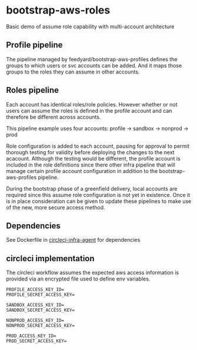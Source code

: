 # bootstrap-aws-roles
Basic demo of assume role capability with multi-account architecture

## Profile pipeline

The pipeline managed by feedyard/bootstrap-aws-profiles defines the groups to which users or svc accounts can be added.
And it maps those groups to the roles they can assume in other accounts.

## Roles pipeline

Each account has identical roles/role policies. However whether or not users can assume the roles is defined in the
profile account and can therefore be different across accounts.

This pipeline example uses four accounts: profile -> sandbox -> nonprod -> prod  
  
Role configuration is added to each account, pausing for approval to permit thorough testing for validity before
deploying the changes to the next acacount. Although the testing would be different, the profile account is included in
the role definitions since there other infra pipeline that will manage certain profile account configuration in addition
to the bootstrap-aws-profiles pipeline.

During the bootstrap phase of a greenfield delivery, local accounts are required since this assume role configuration
is not yet in existence. Once it is in place consideration can be given to update these pipelines to make use of the
new, more secure access method.

## Dependencies

See Dockerfile in [circleci-infra-agent](https://github.com/feedyard/circleci-infra-agent) for dependencies  

## circleci implementation

The circleci workflow assumes the expected aws access information is provided via an encrypted file used to define
env variables.

```
PROFILE_ACCESS_KEY_ID=
PROFILE_SECRET_ACCESS_KEY=

SANDBOX_ACCESS_KEY_ID=
SANDBOX_SECRET_ACCESS_KEY=

NONPROD_ACCESS_KEY_ID=
NONPROD_SECRET_ACCESS_KEY=

PROD_ACCESS_KEY_ID=
PROD_SECRET_ACCESS_KEY=
```

